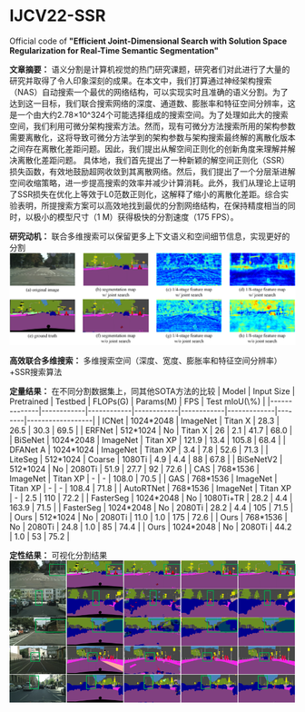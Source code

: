 # IJCV22-SSR
Official code of **"Efficient Joint-Dimensional Search with Solution Space Regularization for Real-Time Semantic Segmentation"**

**文章摘要：** 语义分割是计算机视觉的热门研究课题，研究者们对此进行了大量的研究并取得了令人印象深刻的成果。在本文中，我们打算通过神经架构搜索（NAS）自动搜索一个最优的网络结构，可以实现实时且准确的语义分割。为了达到这一目标，我们联合搜索网络的深度、通道数、膨胀率和特征空间分辨率，这是一个由大约2.78×10^324个可能选择组成的搜索空间。为了处理如此大的搜索空间，我们利用可微分架构搜索方法。然而，现有可微分方法搜索所用的架构参数需要离散化，这将导致可微分方法学到的架构参数与架构搜索最终解的离散化版本之间存在离散化差距问题。因此，我们提出从解空间正则化的创新角度来理解并解决离散化差距问题。
具体地，我们首先提出了一种新颖的解空间正则化（SSR）损失函数，有效地鼓励超网收敛到其离散网络。然后，我们提出了一个分层渐进解空间收缩策略，进一步提高搜索的效率并减少计算消耗。此外，我们从理论上证明了SSR损失在优化上等效于L0范数正则化，这解释了缩小的离散化差距。综合实验表明，所提搜索方案可以高效地找到最优的分割网络结构，在保持精度相当的同时，以极小的模型尺寸（1 M）获得极快的分割速度（175 FPS）。

**研究动机：** 联合多维搜索可以保留更多上下文语义和空间细节信息，实现更好的分割
![image](https://github.com/Sunshine-Ye/IJCV22-SSR/blob/main/assets/%E6%A1%86%E6%9E%B6%E5%9B%BE1_13.png)

**高效联合多维搜索：** 多维搜索空间（深度、宽度、膨胀率和特征空间分辨率）+SSR搜索算法
<!-- ![image](https://github.com/Sunshine-Ye/IJCV22-SSR/blob/main/assets/%E4%B8%BB%E6%A1%86%E5%9B%BE2_11.png) -->

**定量结果：** 在不同分割数据集上，同其他SOTA方法的比较
| Model        | Input Size | Pretrained | Testbed    | FLOPs\(G\) | Params\(M\) | FPS    | Test mIoU\(\\%\) |
|--------------|------------|------------|------------|------------|-------------|--------|------------------|
| ICNet        | 1024\*2048 | ImageNet   | Titan X    | 28\.3      | 26\.5       | 30\.3  | 69\.5            |
| ERFNet       | 512\*1024  | No         | Titan X    | 26         | 2\.1        | 41\.7  | 68\.0            |
| BiSeNet      | 1024\*2048 | ImageNet   | Titan XP   | 121\.9     | 13\.4       | 105\.8 | 68\.4            |
| DFANet A     | 1024\*1024 | ImageNet   | Titan XP   | 3\.4       | 7\.8        | 52\.6  | 71\.3            |
| LiteSeg      | 512\*1024  | Coarse     | 1080Ti     | 4\.9       | 4\.4        | 88     | 67\.8            |
| BiSeNetV2    | 512\*1024  | No         | 2080Ti     | 51\.9      | 27\.7       | 92     | 72\.6            |
| CAS          | 768\*1536  | ImageNet   | Titan XP   | \-         | \-          | 108\.0 | 70\.5            |
| GAS          | 768\*1536  | ImageNet   | Titan XP   | \-         | \-          | 108\.4 | 71\.8            |
| AutoRTNet    | 768\*1536  | ImageNet   | Titan XP   | \-         | 2\.5        | 110    | 72\.2            |
| FasterSeg    | 1024\*2048 | No         | 1080Ti\+TR | 28\.2      | 4\.4        | 163\.9 | 71\.5            |
| FasterSeg    | 1024\*2048 | No         | 2080Ti     | 28\.2      | 4\.4        | 105    | 71\.5            |
| Ours         | 512\*1024  | No         | 2080Ti     | 11\.0      | 1\.0        | 175    | 72\.6            |
| Ours         | 768\*1536  | No         | 2080Ti     | 24\.8      | 1\.0        | 85     | 74\.4            |
| Ours         | 1024\*2048 | No         | 2080Ti     | 44\.2      | 1\.0        | 53     | 75\.2            |


**定性结果：** 可视化分割结果
![image](https://github.com/Sunshine-Ye/IJCV22-SSR/blob/main/assets/%E4%B8%BB%E6%A1%86%E5%9B%BE5_2.png)
<!-- ![image](https://github.com/Sunshine-Ye/IJCV22-SSR/blob/main/assets/%E4%B8%BB%E6%A1%86%E5%9B%BE6_3.png) -->
